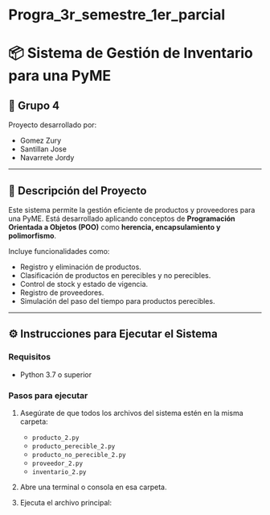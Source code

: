 # Progra_3r_semestre_1er_parcial
# 📦 Sistema de Gestión de Inventario para una PyME

## 👥 Grupo 4
Proyecto desarrollado por:
- Gomez Zury
- Santillan Jose
- Navarrete Jordy

---

## 🧾 Descripción del Proyecto

Este sistema permite la gestión eficiente de productos y proveedores para una PyME. Está desarrollado aplicando conceptos de **Programación Orientada a Objetos (POO)** como **herencia, encapsulamiento y polimorfismo**.

Incluye funcionalidades como:
- Registro y eliminación de productos.
- Clasificación de productos en perecibles y no perecibles.
- Control de stock y estado de vigencia.
- Registro de proveedores.
- Simulación del paso del tiempo para productos perecibles.

---

## ⚙️ Instrucciones para Ejecutar el Sistema

### Requisitos
- Python 3.7 o superior

### Pasos para ejecutar

1. Asegúrate de que todos los archivos del sistema estén en la misma carpeta:
   - `producto_2.py`
   - `producto_perecible_2.py`
   - `producto_no_perecible_2.py`
   - `proveedor_2.py`
   - `inventario_2.py`

2. Abre una terminal o consola en esa carpeta.

3. Ejecuta el archivo principal:

